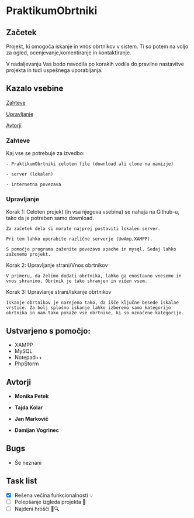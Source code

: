 # PraktikumObrtniki




## Začetek
Projekt, ki omogoča iskanje in vnos obrtnikov v sistem. Ti so potem na voljo za ogled, ocenjevanje,komentiranje in kontaktiranje.

V nadaljevanju Vas bodo navodila po korakih vodila do pravilne nastavitve projekta in tudi uspešnega uporabljanja.

## Kazalo vsebine

[Zahteve](https://github.com/MarkovicJan/PraktikumObrtniki/blob/master/README.md#zahteve)

[Upravljanje](https://github.com/MarkovicJan/PraktikumObrtniki/blob/master/README.md#upravljanje)

[Avtorji](https://github.com/MarkovicJan/PraktikumObrtniki/blob/master/README.md#avtorji)

### Zahteve

Kaj vse se potrebuje za izvedbo:

```
- PraktikumObrtniki celoten file (download ali clone na namizje)

- server (lokalen)

- internetna povezava

```

### Upravljanje



Korak 1: Celoten projekt (in vsa njegova vsebina) se nahaja na Github-u, tako da je potreben samo download.

```
Za začetek dela si morate najprej postaviti lokalen server. 

Pri tem lahko uporabite različne serverje (UwAmp,XAMPP). 

S pomočjo programa zaženite povezavo apache in mysql. Sedaj lahko zaženemo projekt. 
```

Korak 2: Upravljanje strani/Vnos obrtnikov

```
V primeru, da želimo dodati obrtnika, lahko ga enostavno vnesemo in vnos shranimo. Obrtnik je tako shranjen in viden vsem. 

```

Korak 3: Upravlanje strani/Iskanje obrtnikov

```
Iskanje obrtnikov je narejeno tako, da išče ključne besede iskalne vrstice. Za bolj splošno iskanje lahko izberemo samo kategorijo obrtnika in nam tako pokaže vse obrtnike, ki so označene kategorije. 

```



## Ustvarjeno s pomočjo:

* XAMPP
* MySQL
* Notepad++
* PhpStorm




## Avtorji

* **Monika Petek** 

* **Tajda Kolar**

* **Jan Markovič**

* **Damijan Vogrinec**


## Bugs 

* Še neznani


## Task list

- [x] Rešena večina funkcionalnosti :bulb:
- [ ] Polepšanje izgleda projekta :sunflower:
- [ ] Najdeni hrošči :bug::mag:
